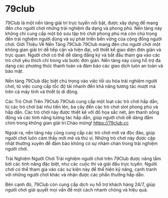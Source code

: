 # 79club
79Club là một nền tảng giải trí trực tuyến nổi bật, được xây dựng để mang đến cho người chơi những trải nghiệm đa dạng và phong phú. Nền tảng này không chỉ cung cấp một bộ sưu tập trò chơi phong phú mà còn chú trọng đến trải nghiệm người dùng và sự phát triển bền vững của cộng đồng người chơi.
Giới Thiệu Về Nền Tảng 79Club
79Club mang đến cho người chơi một không gian giải trí dễ tiếp cận và hiện đại, với thiết kế giao diện đơn giản và trực quan. Người chơi có thể dễ dàng đăng ký và bắt đầu tham gia vào các trò chơi yêu thích chỉ trong vài bước đơn giản. Nền tảng này cũng hỗ trợ đa dạng các phương thức thanh toán và đảm bảo các giao dịch luôn an toàn và bảo mật.

Nền tảng 79Club đặc biệt chú trọng vào việc tối ưu hóa trải nghiệm người chơi, từ việc cung cấp tốc độ tải nhanh đến khả năng tương tác mượt mà trên cả máy tính và thiết bị di động.

Các Trò Chơi Trên 79Club
79Club cung cấp một loạt các trò chơi hấp dẫn, từ các trò chơi bài như tiến lên, ba cây đến các trò chơi slot phong phú và hấp dẫn. Các trò chơi này được thiết kế với đồ họa sắc nét, âm thanh sống động và các tính năng tương tác hấp dẫn, giúp người chơi dễ dàng đắm chìm trong không gian giải trí.Chào mừng! https://79club.cc

Ngoài ra, nền tảng này cũng cung cấp các trò chơi mới và độc đáo, giúp người chơi luôn cảm thấy mới mẻ và thú vị. Những trò chơi này được cập nhật thường xuyên để đảm bảo không có sự nhàm chán trong trải nghiệm người chơi.

Trải Nghiệm Người Chơi
Trải nghiệm người chơi trên 79Club được nâng tầm bởi các tính năng đặc biệt, như các cuộc thi và giải đấu trực tuyến. Người chơi có thể tham gia vào các sự kiện này để thể hiện kỹ năng, cạnh tranh với những người chơi khác và nhận được các phần thưởng hấp dẫn.

Bên cạnh đó, 79Club còn cung cấp dịch vụ hỗ trợ khách hàng 24/7, giúp người chơi giải quyết mọi vấn đề một cách nhanh chóng và hiệu quả.
